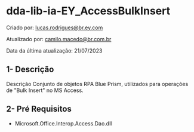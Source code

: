 # dda-lib-ia-EY_AccessBulkInsert
Criado por: lucas.rodrigues@br.ey.com

Atualizado por: camilo.macedo@br.com.br

Data da última atualização:    21/07/2023

## 1-   Descrição
Descrição    Conjunto de objetos RPA Blue Prism, utilizados para operações de "Bulk Insert" no MS Access.

## 2-   Pré Requisitos
- Microsoft.Office.Interop.Access.Dao.dll
